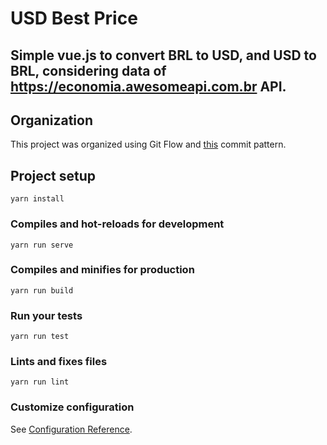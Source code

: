 # USD Best Price

## Simple vue.js to convert BRL to USD, and USD to BRL, considering data of <https://economia.awesomeapi.com.br> API.

## Organization

This project was organized using Git Flow and [this](https://gist.github.com/andersonmfjr/a25d3627516397a84d15f2bbd6362ee8) commit pattern.

## Project setup

```
yarn install
```

### Compiles and hot-reloads for development

```
yarn run serve
```

### Compiles and minifies for production

```
yarn run build
```

### Run your tests

```
yarn run test
```

### Lints and fixes files

```
yarn run lint
```

### Customize configuration

See [Configuration Reference](https://cli.vuejs.org/config/).
